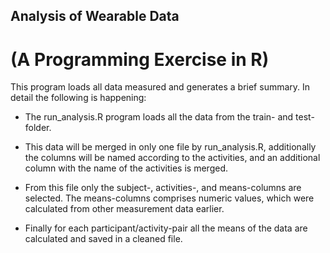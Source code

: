 ## Analysis of Wearable Data

(A Programming Exercise in R)
=============================

This program loads all data measured and generates a brief
summary. In detail the following is happening:

* The run_analysis.R program loads all the data from the train-
and test-folder.

* This data will be merged in only one file by run_analysis.R,
additionally the columns will be named according to the 
activities, and an additional column with the name of the 
activities is merged.

* From this file only the subject-, activities-, and means-columns
are selected. The means-columns comprises numeric values,
which were calculated from other measurement data earlier.

* Finally for each participant/activity-pair all the means of the
data are calculated and saved in a cleaned file.









